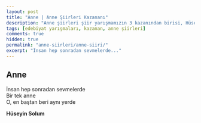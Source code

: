 ```yaml
---
layout: post
title: "Anne | Anne Şiirleri Kazananı"
description: "Anne şiirleri şiir yarışmamızın 3 kazanından birisi, Hüseyin Solum'un Anne şiiri"
tags: [edebiyat yarışmaları, kazanan, anne şiirleri]
comments: true
hidden: true
permalink: "anne-siirleri/anne-siiri/"
excerpt: "İnsan hep sonradan sevmelerde..."
---
```


## Anne
İnsan hep sonradan sevmelerde  
Bir tek anne  
O, en baştan beri aynı yerde  

**Hüseyin Solum**
